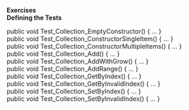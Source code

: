 **Exercises**  
**Defining the Tests**  

public void Test_Collection_EmptyConstructor() { … }  
public void Test_Collection_ConstructorSingleItem() { … }  
public void Test_Collection_ConstructorMultipleItems() { … }  
public void Test_Collection_Add() { … }  
public void Test_Collection_AddWithGrow() { … }  
public void Test_Collection_AddRange() { … }  
public void Test_Collection_GetByIndex() { … }  
public void Test_Collection_GetByInvalidIndex() { … }  
public void Test_Collection_SetByIndex() { … }  
public void Test_Collection_SetByInvalidIndex() { … }  
